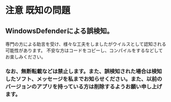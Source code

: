 # 注意 既知の問題
## WindowsDefenderによる誤検知。
専門の方による助言を受け、様々な工夫をしましたがウイルスとして認知される可能性があります。
不安な方はコードをコピーし、コンパイルをするなどしてお楽しみください。
### なお、無断転載などは禁止します。また、誤検知された場合は検知したソフト、メッセージを私までお知らせください。また、以前のバージョンのアプリを持っている方は削除するようお願い申し上げます。
